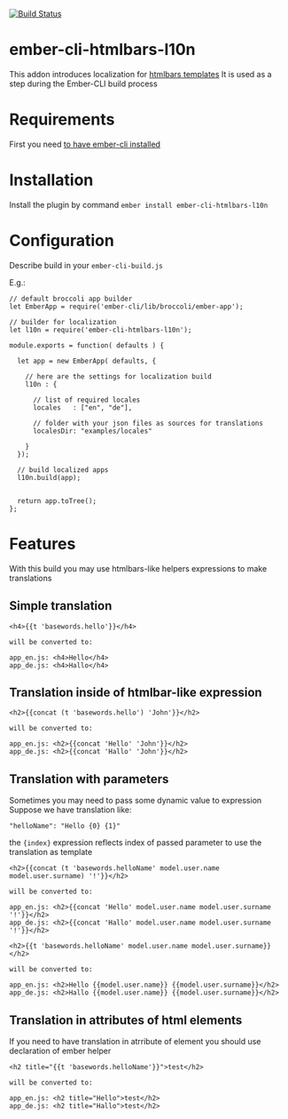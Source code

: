 [![Build Status](https://travis-ci.org/nezasa/ember-cli-htmlbars-l10n.png?branch=master)](https://travis-ci.org/nezasa/ember-cli-htmlbars-l10n)
# ember-cli-htmlbars-l10n

This addon introduces localization for [htmlbars templates](https://github.com/tildeio/htmlbars) 
It is used as a step during the Ember-CLI build process

# Requirements
First you need [to have ember-cli installed](http://emberjs.com/)

# Installation
Install the plugin by command `ember install ember-cli-htmlbars-l10n`

# Configuration
Describe build in your `ember-cli-build.js`

E.g.:
~~~
// default broccoli app builder
let EmberApp = require('ember-cli/lib/broccoli/ember-app');

// builder for localization
let l10n = require('ember-cli-htmlbars-l10n');

module.exports = function( defaults ) {

  let app = new EmberApp( defaults, {
  
    // here are the settings for localization build 
    l10n : {
    
      // list of required locales 
      locales   : ["en", "de"],
      
      // folder with your json files as sources for translations
      localesDir: "examples/locales"
      
    }
  });

  // build localized apps
  l10n.build(app);


  return app.toTree();
};
~~~

# Features
With this build you may use htmlbars-like helpers expressions to make translations


Simple translation
------------------
~~~
<h4>{{t 'basewords.hello'}}</h4> 

will be converted to:

app_en.js: <h4>Hello</h4>
app_de.js: <h4>Hallo</h4>
~~~

Translation inside of htmlbar-like expression
---------------------------------------------
~~~
<h2>{{concat (t 'basewords.hello') 'John'}}</h2>

will be converted to:

app_en.js: <h2>{{concat 'Hello' 'John'}}</h2>
app_de.js: <h2>{{concat 'Hallo' 'John'}}</h2>
~~~

Translation with parameters
---------------------------
Sometimes you may need to pass some dynamic value to expression
Suppose we have translation like: 

`"helloName": "Hello {0} {1}"`

the `{index}` expression reflects index of passed parameter to use the translation as template 

~~~
<h2>{{concat (t 'basewords.helloName' model.user.name model.user.surname) '!'}}</h2>

will be converted to:

app_en.js: <h2>{{concat 'Hello' model.user.name model.user.surname '!'}}</h2>
app_de.js: <h2>{{concat 'Hallo' model.user.name model.user.surname '!'}}</h2>
~~~

~~~
<h2>{{t 'basewords.helloName' model.user.name model.user.surname}}</h2>

will be converted to:

app_en.js: <h2>Hello {{model.user.name}} {{model.user.surname}}</h2>
app_de.js: <h2>Hallo {{model.user.name}} {{model.user.surname}}</h2>
~~~

Translation in attributes of html elements
---------------------------
If you need to have translation in atrribute of element you should use declaration of ember helper
~~~
<h2 title="{{t 'basewords.helloName'}}">test</h2>

will be converted to:

app_en.js: <h2 title="Hello">test</h2>
app_de.js: <h2 title="Hallo">test</h2>
~~~



